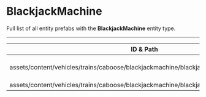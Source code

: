 # BlackjackMachine
Full list of all <Badge type="warning" text="2"/> entity prefabs with the **BlackjackMachine** entity type.

---
| ID & Path |
| --- |
| <Badge type="tip" text="1222396292"/> <br> assets/content/vehicles/trains/caboose/blackjackmachine/blackjackmachine.caboose.prefab |
| <Badge type="tip" text="4069869784"/> <br> assets/content/vehicles/trains/caboose/blackjackmachine/blackjackmachine.static.prefab |
